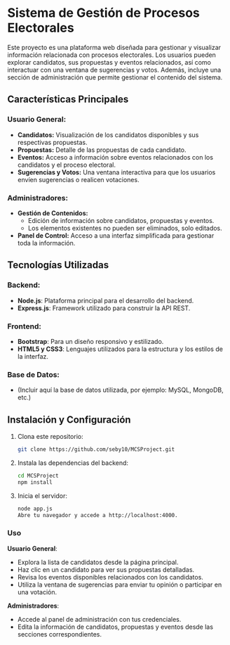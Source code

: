 # Sistema de Gestión de Procesos Electorales

Este proyecto es una plataforma web diseñada para gestionar y visualizar información relacionada con procesos electorales. Los usuarios pueden explorar candidatos, sus propuestas y eventos relacionados, así como interactuar con una ventana de sugerencias y votos. Además, incluye una sección de administración que permite gestionar el contenido del sistema.

## Características Principales

### Usuario General:
- **Candidatos:** Visualización de los candidatos disponibles y sus respectivas propuestas.
- **Propuestas:** Detalle de las propuestas de cada candidato.
- **Eventos:** Acceso a información sobre eventos relacionados con los candidatos y el proceso electoral.
- **Sugerencias y Votos:** Una ventana interactiva para que los usuarios envíen sugerencias o realicen votaciones.

### Administradores:
- **Gestión de Contenidos:** 
  - Edición de información sobre candidatos, propuestas y eventos.
  - Los elementos existentes no pueden ser eliminados, solo editados.
- **Panel de Control:** Acceso a una interfaz simplificada para gestionar toda la información.

## Tecnologías Utilizadas

### Backend:
- **Node.js**: Plataforma principal para el desarrollo del backend.
- **Express.js**: Framework utilizado para construir la API REST.

### Frontend:
- **Bootstrap**: Para un diseño responsivo y estilizado.
- **HTML5 y CSS3**: Lenguajes utilizados para la estructura y los estilos de la interfaz.

### Base de Datos:
- (Incluir aquí la base de datos utilizada, por ejemplo: MySQL, MongoDB, etc.)

## Instalación y Configuración

1. Clona este repositorio:
   ```bash
   git clone https://github.com/seby10/MCSProject.git
2. Instala las dependencias del backend:
    ```bash
    cd MCSProject
    npm install
3. Inicia el servidor:
    ```bash
    node app.js
    Abre tu navegador y accede a http://localhost:4000.

### Uso
**Usuario General**:
  - Explora la lista de candidatos desde la página principal.
  - Haz clic en un candidato para ver sus propuestas detalladas.
  - Revisa los eventos disponibles relacionados con los candidatos.
  - Utiliza la ventana de sugerencias para enviar tu opinión o participar en una votación.

**Administradores**:
  - Accede al panel de administración con tus credenciales.
  - Edita la información de candidatos, propuestas y eventos desde las secciones correspondientes.

